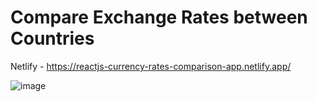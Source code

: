 # Compare Exchange Rates between Countries

Netlify - https://reactjs-currency-rates-comparison-app.netlify.app/

![image](https://user-images.githubusercontent.com/70443560/198923554-5d986a64-c1d8-482d-9ef1-c1a1e211ffcf.png)


